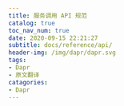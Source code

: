 ```yaml
---
title: 服务调用 API 规范
catalog: true
toc_nav_num: true
date: 2020-09-15 22:21:27
subtitle: docs/reference/api/
header-img: /img/dapr/dapr.svg
tags:
- Dapr
- 原文翻译
catagories:
- Dapr
---
```

